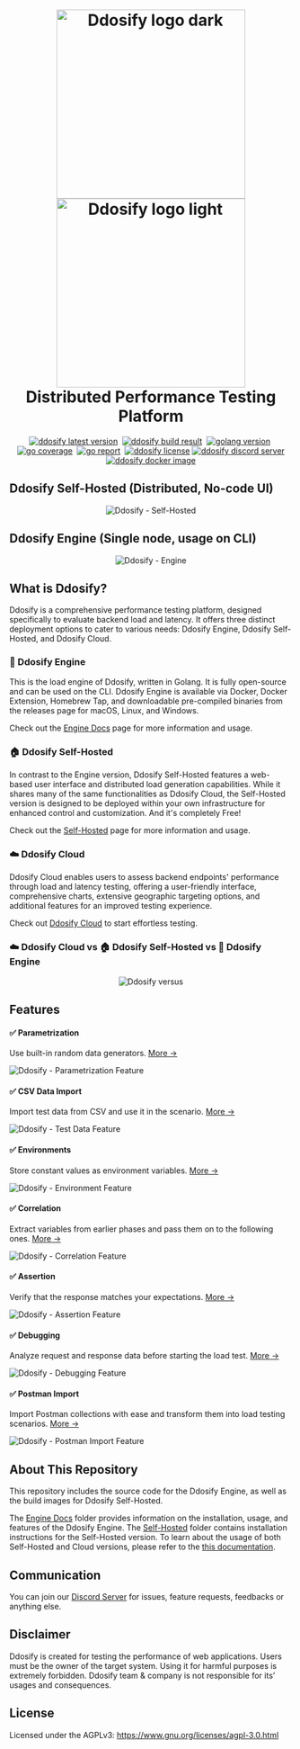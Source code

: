 <h1 align="center">
    <img src="https://raw.githubusercontent.com/ddosify/ddosify/master/assets/ddosify-logo-db.svg#gh-dark-mode-only" alt="Ddosify logo dark" width="336px" /><br />
    <img src="https://raw.githubusercontent.com/ddosify/ddosify/master/assets/ddosify-logo-wb.svg#gh-light-mode-only" alt="Ddosify logo light" width="336px" /><br />
    Distributed Performance Testing Platform
</h1>

<p align="center">
    <a href="https://github.com/ddosify/ddosify/releases" target="_blank"><img src="https://img.shields.io/github/v/release/ddosify/ddosify?style=for-the-badge&logo=github&color=orange" alt="ddosify latest version" /></a>&nbsp;
    <a href="https://github.com/ddosify/ddosify/actions/workflows/test.yml" target="_blank"><img src="https://img.shields.io/github/actions/workflow/status/ddosify/ddosify/test.yml?branch=master&style=for-the-badge&logo=github" alt="ddosify build result" /></a>&nbsp;
    <a href="https://pkg.go.dev/go.ddosify.com/ddosify" target="_blank"><img src="https://img.shields.io/github/go-mod/go-version/ddosify/ddosify?style=for-the-badge&logo=go" alt="golang version" /></a>&nbsp;
    <a href="https://app.codecov.io/gh/ddosify/ddosify" target="_blank"><img src="https://img.shields.io/codecov/c/github/ddosify/ddosify?style=for-the-badge&logo=codecov" alt="go coverage" /></a>&nbsp;
    <a href="https://goreportcard.com/report/github.com/ddosify/ddosify" target="_blank"><img src="https://goreportcard.com/badge/github.com/ddosify/ddosify?style=for-the-badge&logo=go" alt="go report" /></a>&nbsp;
    <a href="https://github.com/ddosify/ddosify/blob/master/LICENSE" target="_blank"><img src="https://img.shields.io/badge/LICENSE-AGPL--3.0-orange?style=for-the-badge&logo=none" alt="ddosify license" /></a>
    <a href="https://discord.gg/9KdnrSUZQg" target="_blank"><img src="https://img.shields.io/discord/898523141788287017?style=for-the-badge&logo=discord&label=DISCORD" alt="ddosify discord server" /></a>
    <a href="https://hub.docker.com/r/ddosify/ddosify" target="_blank"><img src="https://img.shields.io/docker/v/ddosify/ddosify?style=for-the-badge&logo=docker&label=docker&sort=semver" alt="ddosify docker image" /></a>
</p>

## Ddosify Self-Hosted (Distributed, No-code UI)
<p align="center">
<img src="https://imagedelivery.net/jnIqn6NB1gbMLXIvlYKo5A/c6f26a7b-b878-4af7-774e-b0d65935df00/public" alt="Ddosify - Self-Hosted" />
</p>

## Ddosify Engine (Single node, usage on CLI)
<p align="center">
<img src="https://imagedelivery.net/jnIqn6NB1gbMLXIvlYKo5A/68e07b5f-22a5-4244-5dc2-9d02bd2c9e00/public" alt="Ddosify - Engine" />
</p>

## What is Ddosify?
Ddosify is a comprehensive performance testing platform, designed specifically to evaluate backend load and latency. It offers three distinct deployment options to cater to various needs: Ddosify Engine, Ddosify Self-Hosted, and Ddosify Cloud.

### :rocket: Ddosify Engine
This is the load engine of Ddosify, written in Golang. It is fully open-source and can be used on the CLI. Ddosify Engine is available via Docker, Docker Extension, Homebrew Tap, and downloadable pre-compiled binaries from the releases page for macOS, Linux, and Windows.

Check out the [Engine Docs](https://github.com/ddosify/ddosify/tree/master/engine_docs) page for more information and usage.

### 🏠 Ddosify Self-Hosted
In contrast to the Engine version, Ddosify Self-Hosted features a web-based user interface and distributed load generation capabilities. While it shares many of the same functionalities as Ddosify Cloud, the Self-Hosted version is designed to be deployed within your own infrastructure for enhanced control and customization. And it's completely Free!

Check out the [Self-Hosted](https://github.com/ddosify/ddosify/tree/master/selfhosted) page for more information and usage.

### ☁️ Ddosify Cloud
Ddosify Cloud enables users to assess backend endpoints' performance through load and latency testing, offering a user-friendly interface, comprehensive charts, extensive geographic targeting options, and additional features for an improved testing experience.

Check out [Ddosify Cloud](https://ddosify.com) to start effortless testing.

### ☁️ Ddosify Cloud vs 🏠 Ddosify Self-Hosted  vs :rocket: Ddosify Engine
<p align="center">
<img src="https://imagedelivery.net/jnIqn6NB1gbMLXIvlYKo5A/7d6b9778-1367-426e-b6e9-5fc8f0d34200/public" alt="Ddosify versus" />
</p>



## Features

#### ✅  Parametrization
Use built-in random data generators. [More →](https://docs.ddosify.com/concepts/parameterization)
<p align="left">
<img src="https://imagedelivery.net/jnIqn6NB1gbMLXIvlYKo5A/4dc3f294-6319-4c2b-a56b-c359276d5e00/public" alt="Ddosify - Parametrization Feature" />
</p>


#### ✅  CSV Data Import
Import test data from CSV and use it in the scenario. [More →](https://docs.ddosify.com/concepts/test-data-import)
<p align="left">
<img src="https://imagedelivery.net/jnIqn6NB1gbMLXIvlYKo5A/6c769b68-e046-440d-137c-b20dd3518300/public" alt="Ddosify - Test Data Feature" />
</p>

#### ✅  Environments
Store constant values as environment variables. [More →](https://docs.ddosify.com/concepts/environment-variables)
<p align="left">
<img src="https://imagedelivery.net/jnIqn6NB1gbMLXIvlYKo5A/78c45dca-03de-4cbf-0edc-fb2b8a2e6600/public" alt="Ddosify - Environment Feature" />
</p>

#### ✅  Correlation
Extract variables from earlier phases and pass them on to the following ones. [More →](https://docs.ddosify.com/concepts/correlation)
<p align="left">
<img src="https://imagedelivery.net/jnIqn6NB1gbMLXIvlYKo5A/7ac98b0f-043b-494f-3c17-7a5436e81400/public" alt="Ddosify - Correlation Feature" />
</p>

#### ✅  Assertion
Verify that the response matches your expectations. [More →](https://docs.ddosify.com/concepts/assertion)
<p align="left">
<img src="https://imagedelivery.net/jnIqn6NB1gbMLXIvlYKo5A/f2f0df70-8e2b-4308-ca6a-4259274d0400/public" alt="Ddosify - Assertion Feature" />
</p>

#### ✅  Debugging
Analyze request and response data before starting the load test. [More →](https://docs.ddosify.com/concepts/debugging)
<p align="left">
<img src="https://imagedelivery.net/jnIqn6NB1gbMLXIvlYKo5A/82322e21-2e3a-4284-9643-1c8dacda2400/public" alt="Ddosify - Debugging Feature" />
</p>

#### ✅  Postman Import
Import Postman collections with ease and transform them into load testing scenarios. [More →](https://docs.ddosify.com/concepts/postman-import)
<p align="left">
<img src="https://imagedelivery.net/jnIqn6NB1gbMLXIvlYKo5A/873bf1e3-07a0-427c-8f32-0791d1728900/public" alt="Ddosify - Postman Import Feature" />
</p>


## About This Repository

This repository includes the source code for the Ddosify Engine, as well as the build images for Ddosify Self-Hosted.

The [Engine Docs](https://github.com/ddosify/ddosify/tree/master/engine_docs) folder provides information on the installation, usage, and features of the Ddosify Engine. The [Self-Hosted](https://github.com/ddosify/ddosify/tree/master/selfhosted) folder contains installation instructions for the Self-Hosted version. To learn about the usage of both Self-Hosted and Cloud versions, please refer to the [this documentation](https://docs.ddosify.com/concepts/test-suite).

## Communication

You can join our [Discord Server](https://discord.gg/9KdnrSUZQg) for issues, feature requests, feedbacks or anything else. 

## Disclaimer

Ddosify is created for testing the performance of web applications. Users must be the owner of the target system. Using it for harmful purposes is extremely forbidden. Ddosify team & company is not responsible for its’ usages and consequences.

## License

Licensed under the AGPLv3: https://www.gnu.org/licenses/agpl-3.0.html
